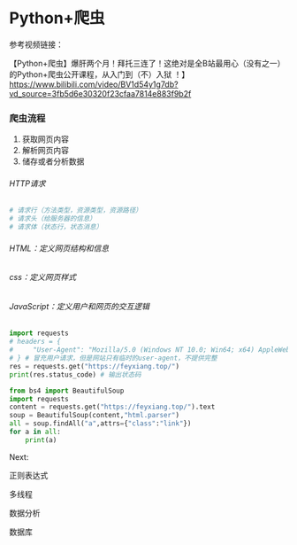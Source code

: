 # Python+爬虫

参考视频链接：

【Python+爬虫】爆肝两个月！拜托三连了！这绝对是全B站最用心（没有之一）的Python+爬虫公开课程，从入门到（不）入狱 ！】https://www.bilibili.com/video/BV1d54y1g7db?vd_source=3fb5d6e30320f23cfaa7814e883f9b2f



### 爬虫流程

1. 获取网页内容
2. 解析网页内容
3. 储存或者分析数据



###### HTTP请求

```py
# 请求行（方法类型，资源类型，资源路径）
# 请求头（给服务器的信息）
# 请求体（状态行，状态消息）
```



###### HTML：定义网页结构和信息

###### css：定义网页样式

###### JavaScript：定义用户和网页的交互逻辑



```python
import requests
# headers = {
#     "User-Agent": "Mozilla/5.0 (Windows NT 10.0; Win64; x64) AppleWebKit/537.36 (KHTML, like Gecko) Chrome/121.0.0.0 Safari/537.36 Edg/121.0.0.0"
# } # 冒充用户请求，但是网站只有临时的user-agent，不提供完整
res = requests.get("https://feyxiang.top/")
print(res.status_code) # 输出状态码
```

```python
from bs4 import BeautifulSoup
import requests
content = requests.get("https://feyxiang.top/").text
soup = BeautifulSoup(content,"html.parser")
all = soup.findAll("a",attrs={"class":"link"})
for a in all:
    print(a)
```



Next:

正则表达式

多线程

数据分析

数据库
